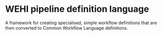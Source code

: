 # WEHI pipeline definition language
A framework for creating specialised, simple workflow definitions that are then converted to Common Workflow Language definitions.

